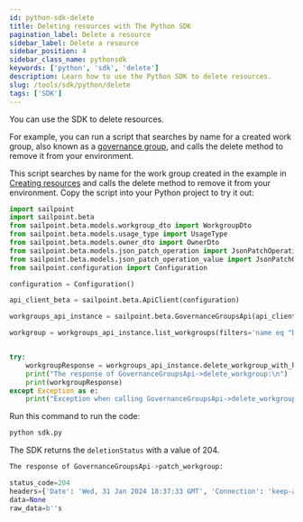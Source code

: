 ```yaml
---
id: python-sdk-delete
title: Deleting resources with The Python SDK
pagination_label: Delete a resource
sidebar_label: Delete a resource
sidebar_position: 4
sidebar_class_name: pythonsdk
keywords: ['python', 'sdk', 'delete']
description: Learn how to use the Python SDK to delete resources.
slug: /tools/sdk/python/delete
tags: ['SDK']
---
```


You can use the SDK to delete resources.

For example, you can run a script that searches by name for a created work group, also known as a [governance group](https://documentation.sailpoint.com/saas/help/common/users/governance_groups.html), and calls the delete method to remove it from your environment. 

This script searches by name for the work group created in the example in [Creating resources](./creating-resources.md) and calls the delete method to remove it from your environment. Copy the script into your Python project to try it out: 

```python
import sailpoint
import sailpoint.beta
from sailpoint.beta.models.workgroup_dto import WorkgroupDto
from sailpoint.beta.models.usage_type import UsageType
from sailpoint.beta.models.owner_dto import OwnerDto
from sailpoint.beta.models.json_patch_operation import JsonPatchOperation
from sailpoint.beta.models.json_patch_operation_value import JsonPatchOperationValue
from sailpoint.configuration import Configuration

configuration = Configuration()

api_client_beta = sailpoint.beta.ApiClient(configuration)

workgroups_api_instance = sailpoint.beta.GovernanceGroupsApi(api_client_beta)

workgroup = workgroups_api_instance.list_workgroups(filters='name eq "DB Access Governance Group"')[0]


try:
    workgroupResponse = workgroups_api_instance.delete_workgroup_with_http_info(workgroup.id)
    print("The response of GovernanceGroupsApi->delete_workgroup:\n")
    print(workgroupResponse)
except Exception as e:
    print("Exception when calling GovernanceGroupsApi->delete_workgroup: %s\n" % e)
```

Run this command to run the code:

```bash
python sdk.py
```

The SDK returns the `deletionStatus` with a value of 204.

```python
The response of GovernanceGroupsApi->patch_workgroup:

status_code=204 
headers={'Date': 'Wed, 31 Jan 2024 18:37:33 GMT', 'Connection': 'keep-alive', 'Server': 'nginx', 'Vary': 'Access-Control-Request-Headers', 'Cache-Control': 'no-cache, no-store, must-revalidate', 'SLPT-Request-ID': 'acdbe637fc044befbfe0ce16ad2224ad', 'Access-Control-Expose-Headers': 'Retry-After,Connection,SLPT-Request-ID,Date,X-Zuul-ServiceId', 'X-Robots-Tag': 'noindex'} 
data=None 
raw_data=b''s
```
